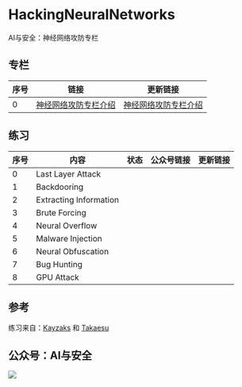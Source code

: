 # HackingNeuralNetworks

AI与安全：神经网络攻防专栏


## 专栏

| 序号 |	       链接           |   更新链接     |
| --- | ---------------------  | ------------ |
| 0   | [神经网络攻防专栏介绍]()  | [神经网络攻防专栏介绍]() |





## 练习


| 序号 |	       内容            |  状态         |  公众号链接  |  更新链接    |
| --- | ---------------------  | ------------  | ---------- | ----------  |
|  0  | Last Layer Attack      |               |            |             | 
|  1  | Backdooring            |               |            |             | 
|  2  | Extracting Information |               |            |             | 
|  3  | Brute Forcing          |               |            |             | 
|  4  | Neural Overflow        |               |            |             | 
|  5  | Malware Injection      |               |            |             | 
|  6  | Neural Obfuscation     |               |            |             | 
|  7  | Bug Hunting            |               |            |             | 
|  8  | GPU Attack             |               |            |             | 



## 参考
练习来自：[Kayzaks](https://github.com/Kayzaks/HackingNeuralNetworks) 和 [Takaesu](https://github.com/13o-bbr-bbq/machine_learning_security)


## 公众号：AI与安全
![](https://tva1.sinaimg.cn/large/006tNbRwly1g9kpvk6dhdj3076076mxn.jpg)


